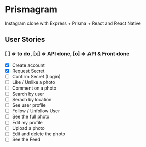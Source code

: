 # Prismagram
Instagram clone with Express + Prisma + React and React Native

## User Stories
### [ ] => to do, [x] => API done, [o] => API & Front done

- [x] Create account
- [x] Request Secret
- [ ] Confirm Secret (Login)
- [ ] Like / Unlike a photo
- [ ] Comment on a photo
- [ ] Search by user
- [ ] Serach by location
- [ ] See user profile
- [ ] Follow / Unfollow User
- [ ] See the full photo
- [ ] Edit my profile
- [ ] Upload a photo
- [ ] Edit and delete the photo
- [ ] See the Feed
